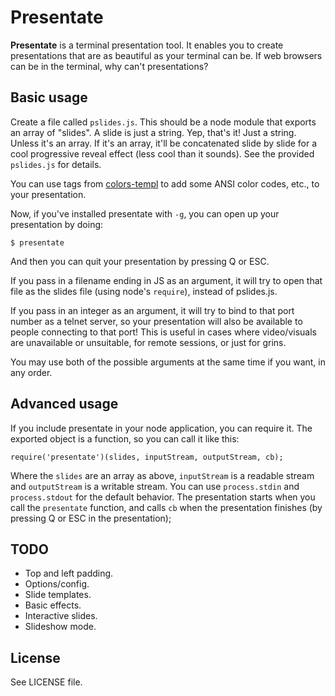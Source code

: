 # Presentate

**Presentate** is a terminal presentation tool. It enables you to create presentations that are as beautiful as your terminal can be. If web browsers can be in the terminal, why can't presentations?

## Basic usage

Create a file called `pslides.js`. This should be a node module that exports an array of "slides". A slide is just a string. Yep, that's it! Just a string. Unless it's an array. If it's an array, it'll be concatenated slide by slide for a cool progressive reveal effect (less cool than it sounds). See the provided `pslides.js` for details.

You can use tags from [colors-templ](https://github.com/rvagg/colors-tmpl) to add some ANSI color codes, etc., to your presentation.

Now, if you've installed presentate with `-g`, you can open up your presentation by doing:
```
$ presentate
``` 
And then you can quit your presentation by pressing Q or ESC. 

If you pass in a filename ending in JS as an argument, it will try to open that file as the slides file (using node's `require`), instead of pslides.js.

If you pass in an integer as an argument, it will try to bind to that port number as a telnet server, so your presentation will also be available to people connecting to that port! This is useful in cases where video/visuals are unavailable or unsuitable, for remote sessions, or just for grins.

You may use both of the possible arguments at the same time if you want, in any order.

## Advanced usage

If you include presentate in your node application, you can require it. The exported object is a function, so you can call it like this:
```
require('presentate')(slides, inputStream, outputStream, cb);
```
Where the `slides` are an array as above, `inputStream` is a readable stream and `outputStream` is a writable stream. You can use `process.stdin` and `process.stdout` for the default behavior. The presentation starts when you call the `presentate` function, and calls `cb` when the presentation finishes (by pressing Q or ESC in the presentation);
 
## TODO

* Top and left padding.
* Options/config. 
* Slide templates.
* Basic effects.
* Interactive slides.
* Slideshow mode.

## License

See LICENSE file.
